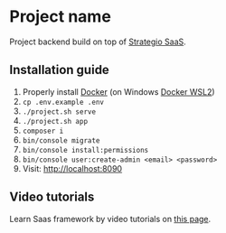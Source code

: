 # Project name
Project backend build on top of [Strategio SaaS](https://github.com/strategio-digital/saas).  

## Installation guide

1. Properly install [Docker](https://docs.docker.com/desktop/) (on Windows [Docker WSL2](https://docs.docker.com/desktop/windows/wsl/))
2. `cp .env.example .env`
3. `./project.sh serve`
4. `./project.sh app`
5. `composer i`
6. `bin/console migrate`
7. `bin/console install:permissions`
8. `bin/console user:create-admin <email> <password>`
9. Visit: [http://localhost:8090](http://localhost:8090)

## Video tutorials
Learn Saas framework by video tutorials on [this page](https://github.com/strategio-digital/saas#tutorials).